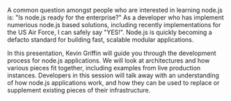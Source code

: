 A common question amongst people who are interested in learning node.js is: "Is node.js ready for the enterprise?"  As a developer who has implement numerious node.js based solutions, including recently implementations for the US Air Force, I can safely say "YES!".  Node.js is quickly becoming a defacto standard for building fast, scalable modular applications.  

In this presentation, Kevin Griffin will guide you through the development process for node.js applications.  We will look at architectures and how various pieces fit together, including examples from live production instances.  Developers in this session will talk away with an understanding of how node.js applications work, and how they can be used to replace or supplement existing pieces of their infrastructure.  
